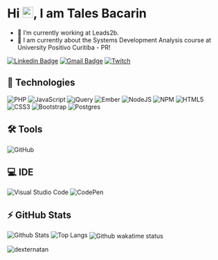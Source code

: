 <h1 align = "justify"> Hi <img src="https://media.giphy.com/media/hvRJCLFzcasrR4ia7z/giphy.gif" width="25px">, I am Tales Bacarin</h1>
<!-- <p align = "justify">Web Developer, capybara lover, Javascript and Node fan -->
<!--  , Performance curious, @angular expert. Currently in love with RxJS and Reactive Programming.</p> -->


- :rocket: I’m currently working at Leads2b.
- 🔭 I am currently about the Systems Development Analysis course at University Positivo Curitiba - PR!
<!-- - 🌱 I’m currently learning  PHP, Vue.js, Node.js -->



[![Linkedin Badge](https://img.shields.io/badge/-TalesBacarinLopes-blue?style=flat-square&logo=Linkedin&logoColor=white&link=https:https://www.linkedin.com/in/tales-bacarin-lopes-3a25071b2/)](https://www.linkedin.com/in/tales-bacarin-lopes-3a25071b2/)
[![Gmail Badge](https://img.shields.io/badge/-talesbacarin@gmail.com-c14438?style=flat-square&logo=Gmail&logoColor=white&link=mailto:talesbacarin@gmail.com)](mailto:talesbacarin@gmail.com)
[![Twitch](https://img.shields.io/badge/TalepoX-%239146FF.svg?style=for-the-badge&logo=Twitch&logoColor=white&link=https://twitch.tv/talepox)](https://twitch.tv/talepox)
<!-- [![Medium Badge](https://img.shields.io/badge/-@natansl-03a57a?style=flat-square&labelColor=000000&logo=Medium&link=https://medium.com/@natansl/)](https://medium.com/@natansl) -->



## 🚀 Technologies

![PHP](https://img.shields.io/badge/php-%23777BB4.svg?style=for-the-badge&logo=php&logoColor=white)
![JavaScript](https://img.shields.io/badge/javascript-%23323330.svg?style=for-the-badge&logo=javascript&logoColor=%23F7DF1E)
![jQuery](https://img.shields.io/badge/jquery-%230769AD.svg?style=for-the-badge&logo=jquery&logoColor=white)
![Ember](https://img.shields.io/badge/ember-1C1E24?style=for-the-badge&logo=ember.js&logoColor=#D04A37)
![NodeJS](https://img.shields.io/badge/node.js-6DA55F?style=for-the-badge&logo=node.js&logoColor=white)
![NPM](https://img.shields.io/badge/NPM-%23000000.svg?style=for-the-badge&logo=npm&logoColor=white)
![HTML5](https://img.shields.io/badge/html5-%23E34F26.svg?style=for-the-badge&logo=html5&logoColor=white)
![CSS3](https://img.shields.io/badge/css3-%231572B6.svg?style=for-the-badge&logo=css3&logoColor=white)
![Bootstrap](https://img.shields.io/badge/bootstrap-%23563D7C.svg?style=for-the-badge&logo=bootstrap&logoColor=white)
![Postgres](https://img.shields.io/badge/postgres-%23316192.svg?style=for-the-badge&logo=postgresql&logoColor=white)


## 🛠 Tools
![GitHub](https://img.shields.io/badge/-GitHub-181717?style=flat-square&logo=github)

## 💻 IDE
![Visual Studio Code](https://img.shields.io/badge/Visual%20Studio%20Code-0078d7.svg?style=for-the-badge&logo=visual-studio-code&logoColor=white)
![CodePen](https://img.shields.io/badge/CodePen-white?style=for-the-badge&logo=codepen&logoColor=black)

<!-- ![Python](https://img.shields.io/badge/-Python-black?style=flat-square&logo=Python)
![React](https://img.shields.io/badge/-React-black?style=flat-square&logo=react) -->
<!-- ![TypeScript](https://img.shields.io/badge/-TypeScript-007ACC?style=flat-square&logo=typescript)
![MongoDB](https://img.shields.io/badge/-MongoDB-black?style=flat-square&logo=mongodb)
![GraphQL](https://img.shields.io/badge/-GraphQL-E10098?style=flat-square&logo=graphql)
![Apollo GraphQL](https://img.shields.io/badge/-Apollo%20GraphQL-311C87?style=flat-square&logo=apollo-graphql) -->
<!-- ![MySQL](https://img.shields.io/badge/-MySQL-black?style=flat-square&logo=mysql)
![Heroku](https://img.shields.io/badge/-Heroku-430098?style=flat-square&logo=heroku)
![Docker](https://img.shields.io/badge/-Docker-black?style=flat-square&logo=docker)
![DigitalOcean](https://img.shields.io/badge/-Digital%20Ocean-darkblue?style=flat-square&logo=digitalocean)
![Amazon AWS](https://img.shields.io/badge/Amazon%20AWS-232F3E?style=flat-square&logo=amazon-aws)
![Google Cloud](https://img.shields.io/badge/Google%20Cloud-black?style=flat-square&logo=google-cloud)
![Git](https://img.shields.io/badge/-Git-black?style=flat-square&logo=git) -->
<!-- ![GitLab](https://img.shields.io/badge/-GitLab-FCA121?style=flat-square&logo=gitlab)
![BitBucket](https://img.shields.io/badge/-BitBucket-darkblue?style=flat-square&logo=bitbucket)
 -->


## ⚡ GitHub Stats

![Github Stats](https://github-readme-stats.vercel.app/api?username=talesbaca&show_icons=true&count_private=true&show_icons=true&include_all_commits=true)
![Top Langs](https://github-readme-stats.vercel.app/api/top-langs/?username=talesbaca&hide=TeX&layout=compact)
<img align="center" src="https://github-readme-stats.vercel.app/api/wakatime?username=talepox&show_icons=true&theme=radical&layout=compact" alt="Github wakatime status" />

 
<!-- <p align="left"><small>Quantidade de visitas no meu perfil desde: 26/06/2021 🕵️ <br></small></p> -->
<p align="left"><p align="left"><img src="https://komarev.com/ghpvc/?username=talesbaca" alt="dexternatan" /></p>
<!-- <p align="left"><small>Obrigado e volte sempre 😄</small></p> -->
